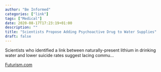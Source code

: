 ```yaml
---
author: "Be Informed"
categories: ["link"]
tags: ["Medical"]
date: 2020-08-17T17:23:19+01:00
description: ""
title: "Scientists Propose Adding Psychoactive Drug to Water Supplies"
draft: false
---
```


Scientists who identified a link between naturally-present lithium in drinking water and lower suicide rates suggest lacing commu...

[Futurism.com](https://futurism.com/neoscope/adding-psychoactive-drug-water)